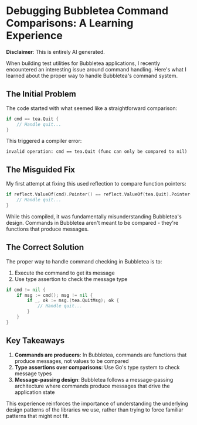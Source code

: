 # Debugging Bubbletea Command Comparisons: A Learning Experience

**Disclaimer**: This is entirely AI generated.

When building test utilities for Bubbletea applications, I recently encountered an interesting issue around command handling. Here's what I learned about the proper way to handle Bubbletea's command system.

## The Initial Problem

The code started with what seemed like a straightforward comparison:

```go
if cmd == tea.Quit {
    // Handle quit...
}
```

This triggered a compiler error:
```
invalid operation: cmd == tea.Quit (func can only be compared to nil)
```

## The Misguided Fix

My first attempt at fixing this used reflection to compare function pointers:

```go
if reflect.ValueOf(cmd).Pointer() == reflect.ValueOf(tea.Quit).Pointer() {
    // Handle quit...
}
```

While this compiled, it was fundamentally misunderstanding Bubbletea's design. Commands in Bubbletea aren't meant to be compared - they're functions that produce messages.

## The Correct Solution

The proper way to handle command checking in Bubbletea is to:
1. Execute the command to get its message
2. Use type assertion to check the message type

```go
if cmd != nil {
    if msg := cmd(); msg != nil {
        if _, ok := msg.(tea.QuitMsg); ok {
            // Handle quit...
        }
    }
}
```

## Key Takeaways

1. **Commands are producers**: In Bubbletea, commands are functions that produce messages, not values to be compared
2. **Type assertions over comparisons**: Use Go's type system to check message types
3. **Message-passing design**: Bubbletea follows a message-passing architecture where commands produce messages that drive the application state

This experience reinforces the importance of understanding the underlying design patterns of the libraries we use, rather than trying to force familiar patterns that might not fit.
 